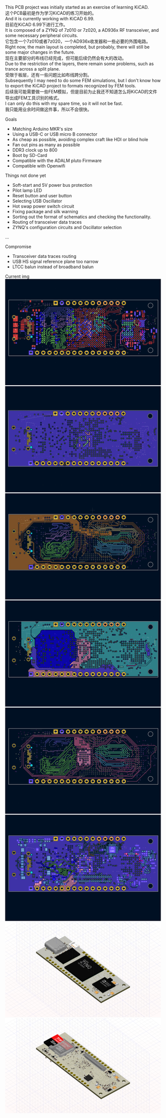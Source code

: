 This PCB project was initially started as an exercise of learning KiCAD.  
这个PCB最初是作为学习KiCAD的练习开始的。  
And it is currently working with KiCAD 6.99.  
目前在KiCAD 6.99下进行工作。  
It is composed of a ZYNQ of 7z010 or 7z020, a AD936x RF transceiver, and some necessary peripheral circuits.  
它包含一个7z010或者7z020，一个AD936x收发器和一些必要的外围电路。  
Right now, the main layout is completed, but probably, there will still be some major changes in the future.  
现在主要部分的布线已经完成，但可能后续仍然会有大的改动。  
Due to the restriction of the layers, there remain some problems, such as trance across a split plane.  
受限于板层，还有一些问题比如布线跨分割。  
Subsequently I may need to do some FEM simulations, but I don't know how to export the KiCAD project to formats recognized by FEM tools.  
后续我可能需要做一些FEM模拟，但是目前为止我还不知道怎么将KiCAD的文件导出成FEM工具识别的格式。  
I can only do this with my spare time, so it will not be fast.  
我只能用业余时间做这件事，所以不会很快。  

Goals
 - Matching Arduino MKR's size
 - Using a USB-C or USB micro B connector
 - As cheap as possible, avoiding complex craft like HDI or blind hole
 - Fan out pins as many as possible
 - DDR3 clock up to 800
 - Boot by SD-Card
 - Compatible with the ADALM pluto Firmware
 - Compatible with Openwifi

Things not done yet
 - Soft-start and 5V power bus protection
 - Pilot lamp LED
 - Reset button and user button
 - Selecting USB Oscillator
 - Hot swap power switch circuit
 - Fixing package and silk warning
 - Sorting out the format of schematics and checking the functionality.
 - Routing of transceiver data traces
 - ZYNQ's configuration circuits and Oscillator selection

...

Compromise
 - Transceiver data traces routing
 - USB HS signal reference plane too narrow
 - LTCC balun instead of broadband balun
 
Current img
![F.Cu](./repo_desc/F.Cu.png)
![In1.Cu](./repo_desc/In1.Cu.png)
![In2.Cu](./repo_desc/In2.Cu.png)
![In3.Cu](./repo_desc/In3.Cu.png)
![In4.Cu](./repo_desc/In4.Cu.png)
![B.Cu](./repo_desc/B.Cu.png)
![top_3D](./repo_desc/top_3d.png)
![bottom_3d](./repo_desc/bottom_3d.png)